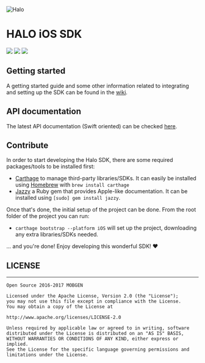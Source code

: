 ![Halo](halo.png)

# HALO iOS SDK

![](https://img.shields.io/badge/Swift-4.0-blue.svg) ![](https://img.shields.io/badge/Carthage-compatible-brightgreen.svg) ![](https://img.shields.io/badge/CocoaPods-compatible-brightgreen.svg)

## Getting started

A getting started guide and some other information related to integrating and setting up the SDK can be found in the [wiki](https://mobgen.github.io/halo-documentation/ios_getting_started.html).

## API documentation

The latest API documentation (Swift oriented) can be checked [here](https://mobgen.github.io/halo-documentation/ios_home.html).

## Contribute

In order to start developing the Halo SDK, there are some required packages/tools to be installed first:

* [Carthage](https://github.com/Carthage/Carthage) to manage third-party libraries/SDKs. It can easily be installed using [Homebrew](http://brew.sh/) with `brew install carthage`
* [Jazzy](https://github.com/Realm/jazzy) a Ruby gem that provides Apple-like documentation. It can be installed using `[sudo] gem install jazzy`.

Once that's done, the initial setup of the project can be done. From the root folder of the project you can run:

* `carthage bootstrap --platform iOS` will set up the project, downloading any extra libraries/SDKs needed.

... and you're done! Enjoy developing this wonderful SDK! :heart:

## LICENSE ##
---------------
```
Open Source 2016-2017 MOBGEN

Licensed under the Apache License, Version 2.0 (the "License");
you may not use this file except in compliance with the License.
You may obtain a copy of the License at

http://www.apache.org/licenses/LICENSE-2.0

Unless required by applicable law or agreed to in writing, software
distributed under the License is distributed on an "AS IS" BASIS,
WITHOUT WARRANTIES OR CONDITIONS OF ANY KIND, either express or implied.
See the License for the specific language governing permissions and
limitations under the License.
```
